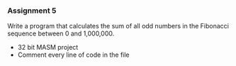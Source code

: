 ### Assignment 5
Write a program that calculates the sum of all odd numbers in the Fibonacci sequence between 0 and 1,000,000.
 - 32 bit MASM project
 - Comment every line of code in the file
